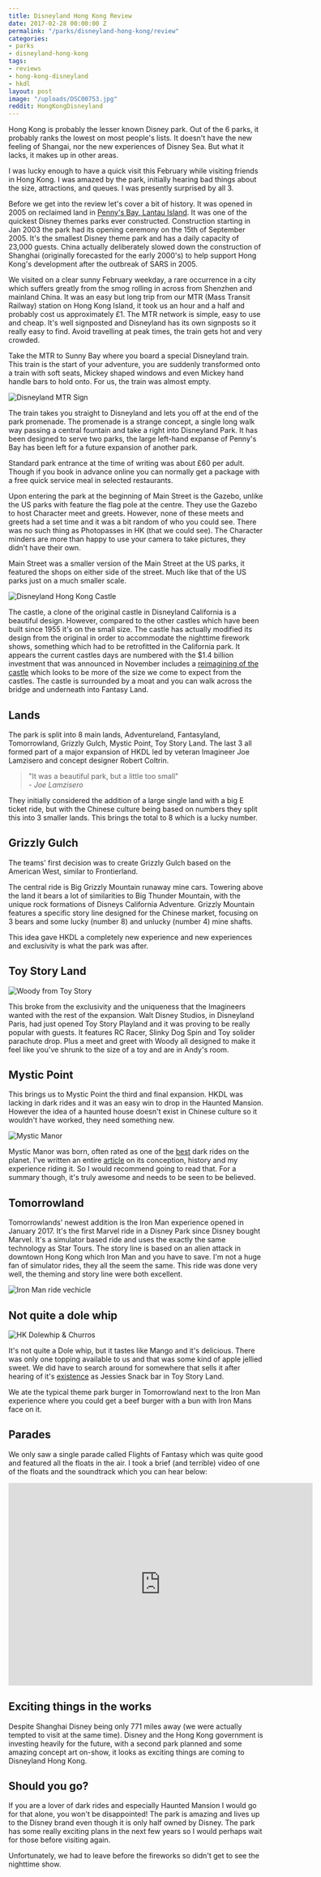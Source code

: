 ```yaml
---
title: Disneyland Hong Kong Review
date: 2017-02-28 00:00:00 Z
permalink: "/parks/disneyland-hong-kong/review"
categories:
- parks
- disneyland-hong-kong
tags:
- reviews
- hong-kong-disneyland
- hkdl
layout: post
image: "/uploads/DSC00753.jpg"
reddit: HongKongDisneyland
---
```


Hong Kong is probably the lesser known Disney park. Out of the 6 parks, it probably ranks the lowest on most people's lists. It doesn't have the new feeling of Shangai, nor the new experiences of Disney Sea. But what it lacks, it makes up in other areas.

I was lucky enough to have a quick visit this February while visiting friends in Hong Kong. I was amazed by the park, initially hearing bad things about the size, attractions, and queues. I was presently surprised by all 3.

Before we get into the review let's cover a bit of history. It was opened in 2005 on reclaimed land in [Penny's Bay, Lantau Island](https://www.google.co.uk/maps/place/Penny's\+Bay\+Hwy,\+Hong\+Kong/@22.3166186,114.0463596,3050m/data=!3m1!1e3!4m5!3m4!1s0x3403fc3d918a96ab:0xe1a157c9e810c02a!8m2!3d22.329117!4d114.032886). It was one of the quickest Disney themes parks ever constructed. Construction starting in Jan 2003 the park had its opening ceremony on the 15th of September 2005. It's the smallest Disney theme park and has a daily capacity of 23,000 guests. China actually deliberately slowed down the construction of Shanghai (originally forecasted for the early 2000's) to help support Hong Kong's development after the outbreak of SARS in 2005.

We visited on a clear sunny February weekday, a rare occurrence in a city which suffers greatly from the smog rolling in across from Shenzhen and mainland China. It was an easy but long trip from our MTR (Mass Transit Railway) station on Hong Kong Island, it took us an hour and a half and probably cost us approximately £1. The MTR network is simple, easy to use and cheap. It's well signposted and Disneyland has its own signposts so it really easy to find. Avoid travelling at peak times, the train gets hot and very crowded.

Take the MTR to Sunny Bay where you board a special Disneyland train. This train is the start of your adventure, you are suddenly transformed onto a train with soft seats, Mickey shaped windows and even Mickey hand handle bars to hold onto. For us, the train was almost empty.

![Disneyland MTR Sign](/uploads/IMG_0024.JPG)

The train takes you straight to Disneyland and lets you off at the end of the park promenade. The promenade is a strange concept, a single long walk way passing a central fountain and take a right into Disneyland Park. It has been designed to serve two parks, the large left-hand expanse of Penny's Bay has been left for a future expansion of another park.

Standard park entrance at the time of writing was about £60 per adult. Though if you book in advance online you can normally get a package with a free quick service meal in selected restaurants.

Upon entering the park at the beginning of Main Street is the Gazebo, unlike the US parks with feature the flag pole at the centre. They use the Gazebo to host Character meet and greets. However, none of these meets and greets had a set time and it was a bit random of who you could see. There was no such thing as Photopasses in HK (that we could see). The Character minders are more than happy to use your camera to take pictures, they didn't have their own.

Main Street was a smaller version of the Main Street at the US parks, it featured the shops on either side of the street. Much like that of the US parks just on a much smaller scale.

![Disneyland Hong Kong Castle](/uploads/DSC00814.JPG)

The castle, a clone of the original castle in Disneyland California is a beautiful design. However, compared to the other castles which have been built since 1955 it's on the small size. The castle has actually modified its design from the original in order to accommodate the nighttime firework shows, something which had to be retrofitted in the California park. It appears the current castles days are numbered with the $1.4 billion investment that was announced in November includes a [reimagining of the castle](http://wdwnt.com/blog/2016/11/confirmed-hong-kong-disneyland-removing-original-castle-announces-frozen-marvel-themed-lands-w-original-rides/) which looks to be more of the size we come to expect from the castles. The castle is surrounded by a moat and you can walk across the bridge and underneath into Fantasy Land.

## Lands

The park is split into 8 main lands, Adventureland, Fantasyland, Tomorrowland, Grizzly Gulch, Mystic Point, Toy Story Land. The last 3 all formed part of a major expansion of HKDL led by veteran Imagineer Joe Lamzisero and concept designer Robert Coltrin.

> "It was a beautiful park, but a little too small" <br/>- *Joe Lamzisero*

They initially considered the addition of a large single land with a big E ticket ride, but with the Chinese culture being based on numbers they split this into 3 smaller lands. This brings the total to 8 which is a lucky number.

## Grizzly Gulch

The teams' first decision was to create Grizzly Gulch based on the American West, similar to Frontierland.

The central ride is Big Grizzly Mountain runaway mine cars. Towering above the land it bears a lot of similarities to Big Thunder Mountain, with the unique rock formations of Disneys California Adventure. Grizzly Mountain features a specific story line designed for the Chinese market, focusing on 3 bears and some lucky (number 8) and unlucky (number 4) mine shafts.

This idea gave HKDL a completely new experience and new experiences and exclusivity is what the park was after.

## Toy Story Land

![Woody from Toy Story](/uploads/DSC00788.JPG)

This broke from the exclusivity and the uniqueness that the Imagineers wanted with the rest of the expansion. Walt Disney Studios, in Disneyland Paris, had just opened Toy Story Playland and it was proving to be really popular with guests. It features RC Racer, Slinky Dog Spin and Toy solider parachute drop. Plus a meet and greet with Woody all designed to make it feel like you've shrunk to the size of a toy and are in Andy's room.

## Mystic Point

This brings us to Mystic Point the third and final expansion. HKDL was lacking in dark rides and it was an easy win to drop in the Haunted Mansion. However the idea of a haunted house doesn't exist in Chinese culture so it wouldn't have worked, they need something new.

![Mystic Manor](/uploads/DSC00808.JPG)

Mystic Manor was born, often rated as one of the [best](http://www.leparcorama.com/2016/04/14/top-20-best-dark-ride-attractions-in-the-world/) dark rides on the planet. I've written an entire [article](/reviews/mystic-manor) on its conception, history and my experience riding it. So I would recommend going to read that. For a summary though, it's truly awesome and needs to be seen to be believed.

## Tomorrowland

Tomorrowlands' newest addition is the Iron Man experience opened in January 2017. It's the first Marvel ride in a Disney Park since Disney bought Marvel. It's a simulator based ride and uses the exactly the same technology as Star Tours. The story line is based on an alien attack in downtown Hong Kong which Iron Man and you have to save. I'm not a huge fan of simulator rides, they all the seem the same. This ride was done very well, the theming and story line were both excellent.

![Iron Man ride vechicle](/uploads/IMG_0034.JPG)

## Not quite a dole whip

![HK Dolewhip & Churros](/uploads/IMG_0039.JPG)

It's not quite a Dole whip, but it tastes like Mango and it's delicious. There was only one topping available to us and that was some kind of apple jellied sweet. We did have to search around for somewhere that sells it after hearing of it's [existence](https://gracegoesglobal.com/2015/01/18/the-ultimate-guide-to-hong-kong-disneyland/) as Jessies Snack bar in Toy Story Land.

We ate the typical theme park burger in Tomorrowland next to the Iron Man experience where you could get a beef burger with a bun with Iron Mans face on it.

## Parades

We only saw a single parade called Flights of Fantasy which was quite good and featured all the floats in the air. I took a brief (and terrible) video of one of the floats and the soundtrack which you can hear below:

<iframe src="https://drive.google.com/file/d/1vs5ruAMmyNG_NVSrOl6JqZUbewi9LTNAMg/preview" width="600" height="400" frameborder="0"></iframe>

## Exciting things in the works

Despite Shanghai Disney being only 771 miles away (we were actually tempted to visit at the same time). Disney and the Hong Kong government is investing heavily for the future, with a second park planned and some amazing concept art on-show, it looks as exciting things are coming to Disneyland Hong Kong.

## Should you go?

If you are a lover of dark rides and especially Haunted Mansion I would go for that alone, you won't be disappointed! The park is amazing and lives up to the Disney brand even though it is only half owned by Disney. The park has some really exciting plans in the next few years so I would perhaps wait for those before visiting again.

Unfortunately, we had to leave before the fireworks so didn't get to see the nighttime show.